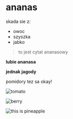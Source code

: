 # ananas

skada sie z:
- owoc
- szyszka
- jabko
> to jest cytat ananasowy

**lubie ananasa**

**jednak jagody**

pomidory tez sa okay!

![tomato](https://www.grupatopex.com/wp-content/uploads/2021/04/pomidory-1015x700.jpeg)

![berry](https://dziecisawazne.pl/wp-content/uploads/2010/05/boro%CC%81wka.jpg)

![this is pineapple](https://thumbs.dreamstime.com/b/ananasy-55526274.jpg)
